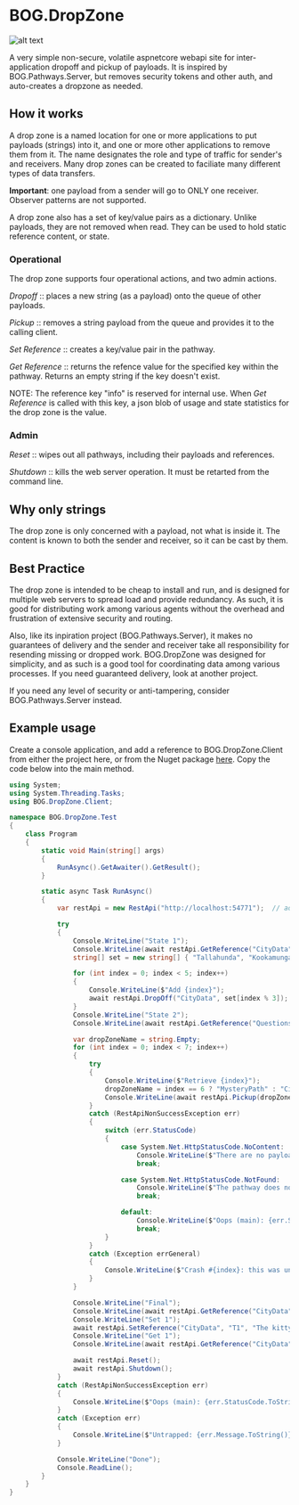 # BOG.DropZone
![alt text](https://github.com/rambotech/BOG.DropZone/blob/master/assets/DropZone.png "They just keep coming and going, and going and coming!")

A very simple non-secure, volatile aspnetcore webapi site for inter-application dropoff and pickup of payloads.  It is inspired by BOG.Pathways.Server, but removes security tokens and other auth, and auto-creates a dropzone as needed.

## How it works
A drop zone is a named location for one or more applications to put payloads (strings) into it, and one or more other applications to remove them from it.  The name designates the role and type of traffic for sender's and receivers.  Many drop zones can be created to faciliate many different types of data transfers.

**Important**: one payload from a sender will go to ONLY one receiver.  Observer patterns are not supported.

A drop zone also has a set of key/value pairs as a dictionary.  Unlike payloads, they are not removed when read.  They can be used to hold static reference content, or state.

### Operational

The drop zone supports four operational actions, and two admin actions.

*Dropoff* :: places a new string (as a payload) onto the queue of other payloads.

*Pickup* :: removes a string payload from the queue and provides it to the calling client.

*Set Reference* :: creates a key/value pair in the pathway.

*Get Reference* :: returns the refence value for the specified key within the pathway.  Returns an empty string if the key doesn't exist.

NOTE: The reference key "info" is reserved for internal use.  When *Get Reference* is called with this key, a json blob of usage and state statistics for the drop zone is the value.

### Admin
*Reset* :: wipes out all pathways, including their payloads and references.

*Shutdown* :: kills the web server operation.  It must be retarted from the command line.

## Why only strings
The drop zone is only concerned with a payload, not what is inside it.  The content is known to both the sender and receiver, so it can be cast by them.

## Best Practice
The drop zone is intended to be cheap to install and run, and is designed for multiple web servers to spread load and provide redundancy.  As such, it is good for distributing work among various agents without the overhead and frustration of extensive security and routing.

Also, like its inpiration project (BOG.Pathways.Server), it makes no guarantees of delivery and the sender and receiver take all responsibility for resending missing or dropped work.  BOG.DropZone was designed for simplicity, and as such is a good tool for coordinating data among various processes.  If you need guaranteed delivery, look at another project.

If you need any level of security or anti-tampering, consider BOG.Pathways.Server instead.

## Example usage

Create a console application, and add a reference to BOG.DropZone.Client from either the project here, or from the Nuget package [here](https://www.nuget.org/packages/BOG.DropZone.Client/).  Copy the code below into the main method.

```C#
using System;
using System.Threading.Tasks;
using BOG.DropZone.Client;

namespace BOG.DropZone.Test
{
    class Program
    {
        static void Main(string[] args)
        {
            RunAsync().GetAwaiter().GetResult();
        }

        static async Task RunAsync()
        {
            var restApi = new RestApi("http://localhost:54771");  // adjust the port to the port used by BOG.DropZone

            try
            {
                Console.WriteLine("State 1");
                Console.WriteLine(await restApi.GetReference("CityData", "info"));
                string[] set = new string[] { "Tallahunda", "Kookamunga", "Whatever" };

                for (int index = 0; index < 5; index++)
                {
                    Console.WriteLine($"Add {index}");
                    await restApi.DropOff("CityData", set[index % 3]);
                }
                Console.WriteLine("State 2");
                Console.WriteLine(await restApi.GetReference("Questions", "info"));

                var dropZoneName = string.Empty;
                for (int index = 0; index < 7; index++)
                {
                    try
                    {
                        Console.WriteLine($"Retrieve {index}");
                        dropZoneName = index == 6 ? "MysteryPath" : "CityData";
                        Console.WriteLine(await restApi.Pickup(dropZoneName));
                    }
                    catch (RestApiNonSuccessException err)
                    {
                        switch (err.StatusCode)
                        {
                            case System.Net.HttpStatusCode.NoContent:
                                Console.WriteLine($"There are no payloads available");
                                break;

                            case System.Net.HttpStatusCode.NotFound:
                                Console.WriteLine($"The pathway does not exist: {dropZoneName}");
                                break;

                            default:
                                Console.WriteLine($"Oops (main): {err.StatusCode.ToString()}, {err.Message}");
                                break;
                        }
                    }
                    catch (Exception errGeneral)
                    {
                        Console.WriteLine($"Crash #{index}: this was unexpected: {errGeneral.Message}");
                    }
                }

                Console.WriteLine("Final");
                Console.WriteLine(await restApi.GetReference("CityData", "info"));
                Console.WriteLine("Set 1");
                await restApi.SetReference("CityData", "T1", "The kitty from down the street");
                Console.WriteLine("Get 1");
                Console.WriteLine(await restApi.GetReference("CityData", "T1"));

                await restApi.Reset();
                await restApi.Shutdown();
            }
            catch (RestApiNonSuccessException err)
            {
                Console.WriteLine($"Oops (main): {err.StatusCode.ToString()}, {err.Message}");
            }
            catch (Exception err)
            {
                Console.WriteLine($"Untrapped: {err.Message.ToString()}");
            }

            Console.WriteLine("Done");
            Console.ReadLine();
        }
    }
}
```
